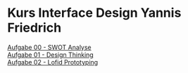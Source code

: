 # Kurs Interface Design Yannis Friedrich 

[Aufgabe 00 - SWOT Analyse](http://yannis-friedrich.de/interface/interface_exercise_00/)<br>
[Aufgabe 01 - Design Thinking](https://piratefisherman.github.io/IFD-SoSe20/exercise_01/)<br>
[Aufgabe 02 - Lofid Prototyping](https://piratefisherman.github.io/IFD-SoSe20/exercise_02/)

